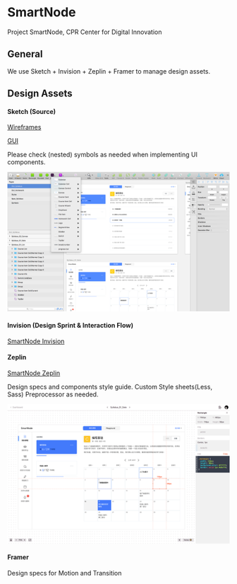 # SmartNode
Project SmartNode, CPR Center for Digital Innovation

## General

We use Sketch + Invision + Zeplin + Framer to manage design assets.

## Design Assets

#### Sketch (Source)
<a href="https://sketch.cloud/s/gkbd" target="_blank">Wireframes</a>

<a href="https://sketch.cloud/s/zAZe/p/gui_syllabus" target="_blank">GUI</a>

Please check (nested) symbols as needed when implementing UI components.

![Sketch](assets/sketch_sc.jpg)

#### Invision (Design Sprint & Interaction Flow)

<a href="https://invis.io/6HBLTNZGB" target="_blank">SmartNode Invision</a>

#### Zeplin

<a href="https://zpl.io/a6fbt" target="_blank">SmartNode Zeplin</a>

Design specs and components style guide. Custom Style sheets(Less, Sass) Preprocessor as needed.

![Zeplin](assets/zeplin_sc.jpg)

#### Framer

Design specs for Motion and Transition
